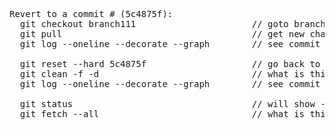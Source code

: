 <pre>

Revert to a commit # (5c4875f):
  git checkout branch111                      // goto branch branch111
  git pull                                    // get new changes
  git log --oneline --decorate --graph        // see commit numbers

  git reset --hard 5c4875f                    // go back to commit 5c4875f
  git clean -f -d                             // what is this?
  git log --oneline --decorate --graph        // see commit numbers

  git status                                  // will show - pending # commits
  git fetch --all                             // what is this? - get others changes?

</pre>
